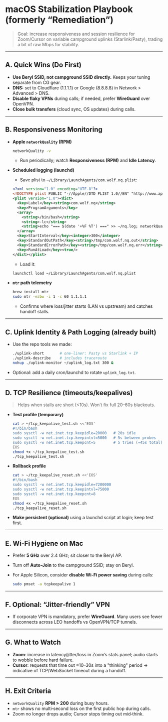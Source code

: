 # macOS Stabilization Playbook (formerly “Remediation”)

> Goal: increase responsiveness and session resilience for Zoom/Cursor on variable campground uplinks (Starlink/Pasty), trading a bit of raw Mbps for stability.

---

## A. Quick Wins (Do First)

- **Use Beryl SSID, not campground SSID directly.** Keeps your tuning separate from CG gear.
- **DNS:** set to Cloudflare (1.1.1.1) or Google (8.8.8.8) in Network > Advanced > DNS.
- **Disable flaky VPNs** during calls; if needed, prefer **WireGuard** over OpenVPN.
- **Close bulk transfers** (cloud sync, OS updates) during calls.

---

## B. Responsiveness Monitoring

- **Apple `networkQuality` (RPM)**

  ```bash
  networkQuality -v
  ```

  - Run periodically; watch **Responsiveness (RPM)** and **Idle Latency**.

- **Scheduled logging (launchd)**
  - Save plist to `~/Library/LaunchAgents/com.wolf.nq.plist`:

  ```xml
  <?xml version="1.0" encoding="UTF-8"?>
  <!DOCTYPE plist PUBLIC "-//Apple//DTD PLIST 1.0//EN" "http://www.apple.com/DTDs/PropertyList-1.0.dtd">
  <plist version="1.0"><dict>
    <key>Label</key><string>com.wolf.nq</string>
    <key>ProgramArguments</key>
    <array>
      <string>/bin/bash</string>
      <string>-lc</string>
      <string>echo "=== $(date '+%F %T') ===" >> ~/nq.log; networkQuality -v >> ~/nq.log</string>
    </array>
    <key>StartInterval</key><integer>300</integer>
    <key>StandardOutPath</key><string>/tmp/com.wolf.nq.out</string>
    <key>StandardErrorPath</key><string>/tmp/com.wolf.nq.err</string>
    <key>RunAtLoad</key><true/>
  </dict></plist>
  ```

  - Load it:

  ```bash
  launchctl load ~/Library/LaunchAgents/com.wolf.nq.plist
  ```

- **`mtr` path telemetry**

  ```bash
  brew install mtr
  sudo mtr -ezbw -i 1 -c 60 1.1.1.1
  ```

  - Confirms where loss/jitter starts (LAN vs upstream) and catches handoff stalls.

---

## C. Uplink Identity & Path Logging (already built)

- Use the repo tools we made:

  ```bash
  ./uplink-short       # one-liner: Pasty vs Starlink + IP
  ./uplink-describe    # includes traceroute
  nohup ./uplink-monitor ~/uplink_log.txt 300 &
  ```

- Optional: add a daily cron/launchd to rotate `uplink_log.txt`.

---

## D. TCP Resilience (timeouts/keepalives)
>
> Helps when stalls are short (<10s). Won’t fix full 20–60s blackouts.

- **Test profile (temporary)**

  ```bash
  cat > ~/tcp_keepalive_test.sh <<'EOS'
  #!/bin/bash
  sudo sysctl -w net.inet.tcp.keepidle=20000   # 20s idle
  sudo sysctl -w net.inet.tcp.keepintvl=5000   # 5s between probes
  sudo sysctl -w net.inet.tcp.keepcnt=5        # 5 tries (≈45s total)
  EOS
  chmod +x ~/tcp_keepalive_test.sh
  ./tcp_keepalive_test.sh
  ```

- **Rollback profile**

  ```bash
  cat > ~/tcp_keepalive_reset.sh <<'EOS'
  #!/bin/bash
  sudo sysctl -w net.inet.tcp.keepidle=7200000
  sudo sysctl -w net.inet.tcp.keepintvl=75000
  sudo sysctl -w net.inet.tcp.keepcnt=8
  EOS
  chmod +x ~/tcp_keepalive_reset.sh
  ./tcp_keepalive_reset.sh
  ```

- **Make persistent (optional)** using a launchd script at login; keep test first.

---

## E. Wi‑Fi Hygiene on Mac

- Prefer **5 GHz** over 2.4 GHz; sit closer to the Beryl AP.
- Turn off **Auto-Join** to the campground SSID; stay on Beryl.
- For Apple Silicon, consider **disable Wi‑Fi power saving** during calls:

  ```bash
  sudo pmset -a tcpkeepalive 1
  ```

---

## F. Optional: “Jitter‑friendly” VPN

- If corporate VPN is mandatory, prefer **WireGuard**. Many users see fewer disconnects across LEO handoffs vs OpenVPN/TCP tunnels.

---

## G. What to Watch

- **Zoom**: increase in latency/jitter/loss in Zoom’s stats panel; audio starts to wobble before hard failure.
- **Cursor**: requests that time out ≈10–30s into a "thinking" period → indicative of TCP/WebSocket timeout during a handoff.

---

## H. Exit Criteria

- `networkQuality` **RPM > 200** during busy hours.
- `mtr` shows no multi‑second loss on the first public hop during calls.
- Zoom no longer drops audio; Cursor stops timing out mid‑think.

